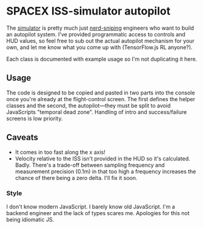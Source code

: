 # SPACEX ISS-simulator autopilot

The [simulator](https://iss-sim.spacex.com/) is pretty much just
[nerd-sniping](https://xkcd.com/356/) engineers who want to  build an autopilot
system. I've provided programmatic access to controls and HUD values, so feel
free to sub out the actual autopilot mechanism for your own, and let me know
what you come up with (TensorFlow.js RL anyone?).

Each class is documented with example usage so I'm not duplicating it here.

## Usage

The code is designed to be copied and pasted in two parts into the console once
you're already at the flight-control screen. The first defines the helper
classes and the second, the autopilot—they must be split to avoid JavaScripts
"temporal dead zone". Handling of intro and success/failure screens is low
priority.

## Caveats

* It comes in too fast along the x axis!
* Velocity relative to the ISS isn't provided in the HUD so it's calculated.
  Badly. There's a trade-off between sampling frequency and measurement
  precision (0.1m) in that too high a frequency increases the chance of there
  being a zero delta. I'll fix it soon.

### Style

I don't know modern JavaScript. I barely know old JavaScript. I'm a backend
engineer and the lack of types scares me. Apologies for this not being idiomatic
JS.